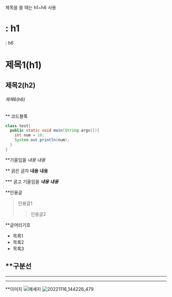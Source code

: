 제목을 쓸 때는 h1~h6 사용
# : h1
###### : h6

# 제목1(h1)
## 제목2(h2)
###### 제목6(h6)

** 코드블록
```java
class test{
  public static void main(String args[]){
    int num = 10;
    System.out.println(num);
  }
}
```
**기울임꼴
*내용*
_내용_

** 굵은 글자
**내용**
__내용__

*** 굵고 기울임꼴
***내용***
___내용___

**인용글
> 인용글1
>>인용글2

**글머리기호
+ 목록1
+ 목록2
+ 목록3

**구분선
---
***
___

**이미지
![메세지](이미지경로)
![20221116_144226_479](https://user-images.githubusercontent.com/120345796/206955498-300fe0a3-6795-4d40-8376-a7c95beaac5f.jpg)



